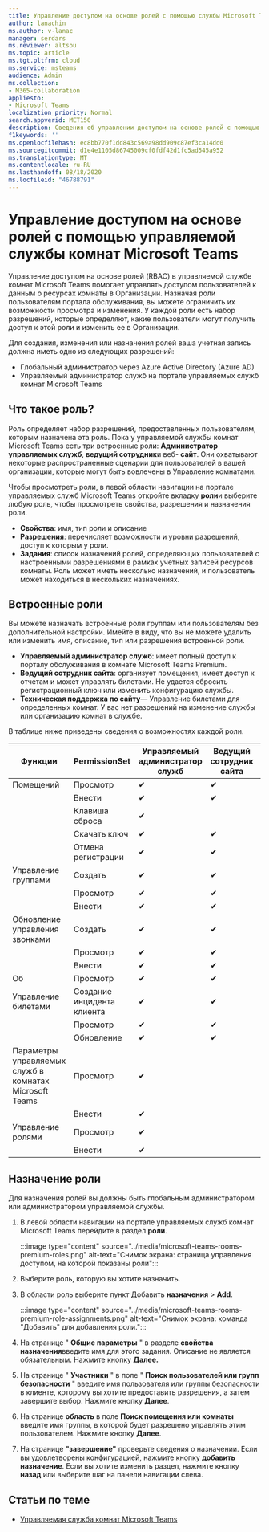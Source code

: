 ```yaml
---
title: Управление доступом на основе ролей с помощью службы Microsoft Teams в комнате Premium
author: lanachin
ms.author: v-lanac
manager: serdars
ms.reviewer: altsou
ms.topic: article
ms.tgt.pltfrm: cloud
ms.service: msteams
audience: Admin
ms.collection:
- M365-collaboration
appliesto:
- Microsoft Teams
localization_priority: Normal
search.appverid: MET150
description: Сведения об управлении доступом на основе ролей с помощью управляемой службы комнат Microsoft Teams.
f1keywords: ''
ms.openlocfilehash: ec8bb770f1dd843c569a98dd909c87ef3ca14dd0
ms.sourcegitcommit: d1e4e1105d86745009cf0fdf42d1fc5ad545a952
ms.translationtype: MT
ms.contentlocale: ru-RU
ms.lasthandoff: 08/18/2020
ms.locfileid: "46788791"
---
```

# <a name="role-based-access-control-with-the-microsoft-teams-rooms-managed-service"></a>Управление доступом на основе ролей с помощью управляемой службы комнат Microsoft Teams

Управление доступом на основе ролей (RBAC) в управляемой службе комнат Microsoft Teams помогает управлять доступом пользователей к данным о ресурсах комнаты в Организации. Назначая роли пользователям портала обслуживания, вы можете ограничить их возможности просмотра и изменения. У каждой роли есть набор разрешений, которые определяют, какие пользователи могут получить доступ к этой роли и изменить ее в Организации.

Для создания, изменения или назначения ролей ваша учетная запись должна иметь одно из следующих разрешений:

- Глобальный администратор через Azure Active Directory (Azure AD)
- Управляемый администратор служб на портале управляемых служб комнат Microsoft Teams

## <a name="what-is-a-role"></a>Что такое роль?

Роль определяет набор разрешений, предоставленных пользователям, которым назначена эта роль. Пока у управляемой службы комнат Microsoft Teams есть три встроенные роли: **Администратор управляемых служб**, **ведущий сотрудник**и веб- **сайт**. Они охватывают некоторые распространенные сценарии для пользователей в вашей организации, которые могут быть вовлечены в Управление комнатами.

Чтобы просмотреть роли, в левой области навигации на портале управляемых служб Microsoft Teams откройте вкладку **роли**и выберите любую роль, чтобы просмотреть свойства, разрешения и назначения роли.  

- **Свойства**: имя, тип роли и описание
- **Разрешения**: перечисляет возможности и уровни разрешений, доступ к которым у роли.
- **Задания**: список назначений ролей, определяющих пользователей с настроенными разрешениями в рамках учетных записей ресурсов комнаты. Роль может иметь несколько назначений, и пользователь может находиться в нескольких назначениях.

## <a name="built-in-roles"></a>Встроенные роли

Вы можете назначать встроенные роли группам или пользователям без дополнительной настройки. Имейте в виду, что вы не можете удалить или изменить имя, описание, тип или разрешения встроенной роли.

- **Управляемый администратор служб**: имеет полный доступ к порталу обслуживания в комнате Microsoft Teams Premium.
- **Ведущий сотрудник сайта**: организует помещения, имеет доступ к отчетам и может управлять билетами. Не удается сбросить регистрационный ключ или изменить конфигурацию службы.  
- **Техническая поддержка по сайту**— Управление билетами для определенных комнат. У вас нет разрешений на изменение службы или организацию комнат в службе.

В таблице ниже приведены сведения о возможностях каждой роли.

|Функции |PermissionSet |Управляемый администратор служб  |Ведущий сотрудник сайта  |Техническая поддержка по сайту  |
|---------|---------|---------|---------|---------|
|Помещений     |Просмотр        |&#10004;           |&#10004;           |&#10004;  |
|    |Внести         |&#10004;           |&#10004;           |&#10004; |
|    |Клавиша сброса         |&#10004;           |         ||
|    |Скачать ключ         |&#10004;           |&#10004;          |&#10004; |
|    |Отмена регистрации         |&#10004;           |&#10004;           |&#10004; |
|Управление группами   |Создать         |&#10004;           |&#10004;           ||
|    |Просмотр       |&#10004;          |&#10004;           ||
|    |Внести         |&#10004;           |&#10004;           ||
|Обновление управления звонками    |Создать         |&#10004;           |&#10004;           ||
|    |Просмотр         |&#10004;           |&#10004;           ||
|    |Внести         |&#10004;           |&#10004;           ||
|Об   |Просмотр        |&#10004;           |&#10004;           ||
|Управление билетами   |Создание инцидента клиента         |&#10004;           |&#10004;           |&#10004;  |
|    |Просмотр         |&#10004;           |&#10004;           |&#10004;  |
|    |Обновление         |&#10004;           |&#10004;           |&#10004;  |
|Параметры управляемых служб в комнатах Microsoft Teams    |Просмотр         |&#10004;           |         ||
|    |Внести        |&#10004;           |         ||
|Управление ролями    |Просмотр         |&#10004;           |         ||
|    |Внести         |&#10004;           |         ||

## <a name="assign-a-role"></a>Назначение роли

Для назначения ролей вы должны быть глобальным администратором или администратором управляемой службы.

1. В левой области навигации на портале управляемых служб комнат Microsoft Teams перейдите в раздел **роли**.

    :::image type="content" source="../media/microsoft-teams-rooms-premium-roles.png" alt-text="Снимок экрана: страница управления доступом, на которой показаны роли":::

2. Выберите роль, которую вы хотите назначить.
3. В области роль выберите пункт Добавить **назначения**  >  **Add**.

    :::image type="content" source="../media/microsoft-teams-rooms-premium-role-assignments.png" alt-text="Снимок экрана: команда "Добавить" для добавления роли.":::

4. На странице " **Общие параметры** " в разделе **свойства назначения**введите имя для этого задания. Описание не является обязательным. Нажмите кнопку **Далее.**
5. На странице " **Участники** " в поле " **Поиск пользователей или групп безопасности** " введите имя пользователя или группы безопасности в клиенте, которому вы хотите предоставить разрешения, а затем завершите выбор. Нажмите кнопку **Далее**. 
6. На странице **область** в поле **Поиск помещения или комнаты** введите имя группы, в которой будет разрешено управлять этим пользователем. Нажмите кнопку **Далее**.
7. На странице **"завершение"** проверьте сведения о назначении. Если вы удовлетворены конфигурацией, нажмите кнопку **добавить назначение**. Если вы хотите изменить раздел, нажмите кнопку **назад** или выберите шаг на панели навигации слева.  

## <a name="related-topics"></a>Статьи по теме

- [Управляемая служба комнат Microsoft Teams](microsoft-teams-rooms-premium.md)
